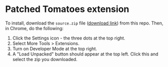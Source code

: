# Patched Tomatoes extension

To install, download the `source.zip` file (<a href="https://github.com/mknepprath/patched-tomatoes/raw/master/source.zip" download>download link</a>) from this repo. Then, in Chrome, do the following:

1. Click the Settings icon - the three dots at the top right.
1. Select More Tools > Extensions.
1. Turn on Developer Mode at the top right.
1. A "Load Unpacked" button should appear at the top left. Click this and select the zip you downloaded.
